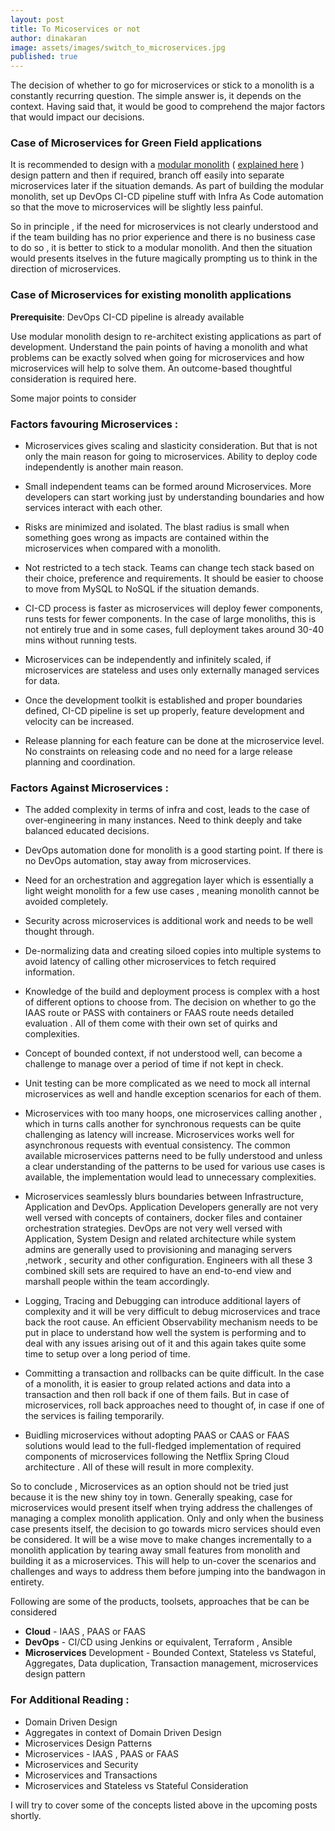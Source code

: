 ```yaml
---
layout: post
title: To Micoservices or not
author: dinakaran
image: assets/images/switch_to_microservices.jpg
published: true
---
```


The decision of whether to go for microservices or stick to a monolith is a constantly recurring question. The simple answer is, it depends on the context. Having said that, it would be good to comprehend the major factors that would impact our decisions. 

### Case of Microservices for Green Field applications

It is recommended to design with a [modular monolith](https://www.infoq.com/news/2020/05/monolith-decomposition-newman/) ( [explained here](https://medium.com/design-and-tech-co/modular-monoliths-a-gateway-to-microservices-946f2cbdf382) ) design pattern and then if required, branch off easily into separate microservices later if the situation demands. As part of building the modular monolith, set up  DevOps CI-CD pipeline stuff with Infra As Code automation so that the move to microservices will be slightly less painful.

So in principle , if the need for microservices is not clearly understood and if the team building has no prior experience and there is no business case to do so , it is better to stick to a modular monolith. And then the situation would presents itselves in the future magically prompting us to think in the direction of microservices. 

### Case of Microservices for existing monolith applications 

**Prerequisite**: DevOps CI-CD pipeline is already available

Use modular monolith design to re-architect existing applications as part of  development. Understand the pain points of having a monolith and what problems can be exactly solved when going for microservices and how microservices will help to solve them. An outcome-based thoughtful consideration is required here.

Some major points to consider

### Factors favouring Microservices :

- Microservices gives scaling and slasticity consideration. But that is not only the main reason for going to microservices. Ability to deploy code independently is another main reason. 

- Small independent teams can be formed around Microservices. More developers can start working just by understanding boundaries and how services interact with each other. 
 
- Risks are minimized and isolated. The blast radius is small when something goes wrong as impacts are contained within the microservices when compared with a monolith.
 
- Not restricted to a tech stack. Teams can change tech stack based on their choice, preference and requirements. It should be easier to choose to move from MySQL to NoSQL if the situation demands. 

- CI-CD process is faster as microservices will deploy fewer components, runs tests for fewer components. In the case of large monoliths, this is not entirely true and in some cases, full deployment takes around 30-40 mins without running tests. 
  
- Microservices can be independently and infinitely scaled, if microservices are stateless and uses only externally managed services for data.  

- Once the development toolkit is established and proper boundaries defined, CI-CD pipeline is set up properly, feature development and velocity can be increased. 
 
- Release planning for each feature can be done at the microservice level. No constraints on releasing code and no need for a large release planning and coordination.


  

### Factors Against Microservices : 


- The added complexity in terms of infra and cost, leads to the case of over-engineering in many instances. Need to think deeply and take balanced educated decisions.
 
- DevOps automation done for monolith is a good starting point. If there is no DevOps automation, stay away from microservices.
 
- Need for an orchestration and aggregation layer which is essentially a light weight monolith for a few use cases , meaning monolith cannot be avoided completely.  

- Security across microservices is additional work and needs to be well thought through. 
 
- De-normalizing data and creating siloed copies into multiple systems to avoid latency of calling other microservices to fetch required information. 
 
-  Knowledge of the build and deployment process is complex with a host of different options to choose from. The decision on whether to go the IAAS route or PASS with containers or FAAS route needs detailed evaluation . All of them come with their own set of quirks and complexities.   
 
- Concept of bounded context, if not understood well, can become a challenge to manage over a period of time if not kept in check. 
 
- Unit testing can be more complicated as we need to mock all internal microservices as well and handle exception scenarios for each of them.  
 
- Microservices with too many hoops, one microservices calling another , which in turns calls another  for synchronous requests can be quite challenging as latency will increase. Microservices works well for asynchronous requests with eventual consistency. The common available microservices patterns need to be fully understood and unless a clear understanding of the patterns to be used for various use cases is available, the implementation would lead to unnecessary complexities.  
 
- Microservices seamlessly blurs boundaries between Infrastructure, Application and DevOps.  Application Developers generally are not very well versed with concepts of containers, docker files and container orchestration strategies. DevOps are not very well versed with Application, System Design and related architecture while system admins are generally used to provisioning and managing servers ,network , security and other configuration. Engineers with all these 3 combined skill sets are required to have an end-to-end view and marshall people within the team accordingly.  
 
- Logging, Tracing and Debugging can introduce additional layers of complexity and it will be very difficult to debug microservices and trace back the root cause. An efficient Observability mechanism needs to be put in place to understand how well the system is performing and to deal with any issues arising out of it and this again takes quite some time to setup over a long period of time.   
 
- Committing a transaction and rollbacks can be quite difficult. In the case of a monolith, it is easier to group related actions and data into a transaction and then roll back if one of them fails. But in case of microservices, roll back approaches need to thought of, in case if one of the services is failing temporarily. 

- Buidling microservices without adopting PAAS or CAAS or FAAS solutions would lead to the full-fledged implementation of required components of microservices following the Netflix Spring Cloud architecture . All of these will result in more complexity.

So to conclude , Microservices as an option should not be tried just because it is the new shiny toy in town. Generally speaking, case for microservices would present itself when trying address the challenges of managing a complex monolith application. Only and only when the business case presents itself, the decision to go towards micro services should even be considered. It will be a wise move to make changes incrementally to a monolith application by tearing away small features from monolith and building it as a microservices. This will help to un-cover the scenarios and challenges and ways to address them before jumping into the bandwagon in entirety. 


Following are some of the products, toolsets, approaches that be can be considered 

- **Cloud** -  IAAS ,  PAAS or FAAS   
- **DevOps**  - CI/CD using Jenkins or equivalent, Terraform , Ansible 
- **Microservices** Development - Bounded Context, Stateless vs Stateful, Aggregates, Data duplication, Transaction management, microservices design pattern


### For Additional Reading :

- Domain Driven Design
- Aggregates in context of Domain Driven Design 
- Microservices Design Patterns
- Microservices - IAAS , PAAS or FAAS
- Microservices and Security
- Microservices and Transactions
- Microservices and Stateless vs Stateful Consideration


I will try to cover some of the concepts listed above in the upcoming posts shortly. 

